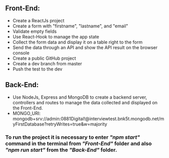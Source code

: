 ## Front-End:
- Create a ReactJs project
- Create a form with "firstname", "lastname", and "email"
- Validate empty fields
- Use React-Hook to manage the app state
- Collect the form data and display it on a table right to the form
- Send the data through an API and show the API result on the browser console
- Create a public GitHub project
- Create a dev branch from master
- Push the test to the dev

## Back-End:
- Use NodeJs, Express and MongoDB to create a backend server, controllers and routes to manage the data collected and displayed on the Front-End.
- MONGO_URI: mongodb+srv://admin:0881Digital!@interviewtest.bnk5t.mongodb.net/myFirstDatabase?retryWrites=true&w=majority

### To run the project it is necessary to enter *"npm start"* command in the terminal from *"Front-End"* folder and also *"npm run start"* from the *"Back-End"* folder.